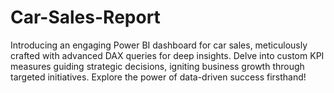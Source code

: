 # Car-Sales-Report
Introducing an engaging Power BI dashboard for car sales, meticulously crafted with advanced DAX queries for deep insights. Delve into custom KPI measures guiding strategic decisions, igniting business growth through targeted initiatives. Explore the power of data-driven success firsthand!
